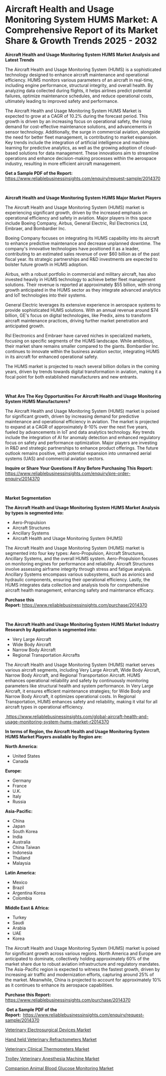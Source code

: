 <p><h1>Aircraft Health and Usage Monitoring System HUMS Market: A Comprehensive Report of its Market Share & Growth Trends 2025 - 2032</h1></p><p><strong>Aircraft Health and Usage Monitoring System HUMS Market Analysis and Latest Trends</strong></p>
<p><p>The Aircraft Health and Usage Monitoring System (HUMS) is a sophisticated technology designed to enhance aircraft maintenance and operational efficiency. HUMS monitors various parameters of an aircraft in real-time, including engine performance, structural integrity, and overall health. By analyzing data collected during flights, it helps airlines predict potential failures, optimize maintenance schedules, and reduce operational costs, ultimately leading to improved safety and performance.</p><p>The Aircraft Health and Usage Monitoring System HUMS Market is expected to grow at a CAGR of 10.2% during the forecast period. This growth is driven by an increasing focus on operational safety, the rising demand for cost-effective maintenance solutions, and advancements in sensor technology. Additionally, the surge in commercial aviation, alongside the need for better fleet management, is contributing to market expansion. Key trends include the integration of artificial intelligence and machine learning for predictive analytics, as well as the growing adoption of cloud-based solutions for data management. These innovations aim to streamline operations and enhance decision-making processes within the aerospace industry, resulting in more efficient aircraft management.</p></p>
<p><strong>Get a Sample PDF of the Report:&nbsp;</strong> <a href="https://www.reliablebusinessinsights.com/enquiry/request-sample/2014370?utm_campaign=62&utm_medium=2&utm_source=Github&utm_content=ia&utm_term=29032025&utm_id=aircraft-health-and-usage-monitoring-system-hums">https://www.reliablebusinessinsights.com/enquiry/request-sample/2014370</a></p>
<p>&nbsp;</p>
<p><strong>Aircraft Health and Usage Monitoring System HUMS Major Market Players</strong></p>
<p><p>The Aircraft Health and Usage Monitoring System (HUMS) market is experiencing significant growth, driven by the increased emphasis on operational efficiency and safety in aviation. Major players in this space include Boeing Company, Airbus, General Electric, Rsl Electronics Ltd, Embraer, and Bombardier Inc.</p><p>Boeing Company focuses on integrating its HUMS capability into its aircraft to enhance predictive maintenance and decrease unplanned downtime. The company's innovative technologies have positioned it as a leader, contributing to an estimated sales revenue of over $60 billion as of the past fiscal year. Its strategic partnerships and R&D investments are expected to bolster future growth in HUMS adoption.</p><p>Airbus, with a robust portfolio in commercial and military aircraft, has also invested heavily in HUMS technology to achieve better fleet management solutions. Their revenue is reported at approximately $55 billion, with strong growth anticipated in the HUMS sector as they integrate advanced analytics and IoT technologies into their systems.</p><p>General Electric leverages its extensive experience in aerospace systems to provide sophisticated HUMS solutions. With an annual revenue around $74 billion, GE's focus on digital technologies, like Predix, aims to transform aircraft maintenance practices, driving further market penetration and anticipated growth.</p><p>Rsl Electronics and Embraer have carved niches in specialized markets, focusing on specific segments of the HUMS landscape. While ambitious, their market share remains smaller compared to the giants. Bombardier Inc. continues to innovate within the business aviation sector, integrating HUMS in its aircraft for enhanced operational safety.</p><p>The HUMS market is projected to reach several billion dollars in the coming years, driven by trends towards digital transformation in aviation, making it a focal point for both established manufacturers and new entrants.</p></p>
<p>&nbsp;</p>
<p><strong>What Are The Key Opportunities For Aircraft Health and Usage Monitoring System HUMS Manufacturers?</strong></p>
<p><p>The Aircraft Health and Usage Monitoring System (HUMS) market is poised for significant growth, driven by increasing demand for predictive maintenance and operational efficiency in aviation. The market is projected to expand at a CAGR of approximately 8-10% over the next five years, fueled by advancements in IoT and data analytics technology. Key trends include the integration of AI for anomaly detection and enhanced regulatory focus on safety and performance optimization. Major players are investing in R&D and strategic partnerships to enhance product offerings. The future outlook remains positive, with potential expansion into unmanned aerial systems (UAS) and commercial aviation sectors.</p></p>
<p><strong>Inquire or Share Your Questions If Any Before Purchasing This Report:</strong> <a href="https://www.reliablebusinessinsights.com/enquiry/pre-order-enquiry/2014370?utm_campaign=62&utm_medium=2&utm_source=Github&utm_content=ia&utm_term=29032025&utm_id=aircraft-health-and-usage-monitoring-system-hums">https://www.reliablebusinessinsights.com/enquiry/pre-order-enquiry/2014370</a></p>
<p>&nbsp;</p>
<p><strong>Market Segmentation</strong></p>
<p><strong>The Aircraft Health and Usage Monitoring System HUMS Market Analysis by types is segmented into:</strong></p>
<p><ul><li>Aero-Propulsion</li><li>Aircraft Structures</li><li>Ancillary Systems</li><li>Aircraft Health and Usage Monitoring System (HUMS)</li></ul></p>
<p><p>The Aircraft Health and Usage Monitoring System (HUMS) market is segmented into four key types: Aero-Propulsion, Aircraft Structures, Ancillary Systems, and the overall HUMS system. Aero-Propulsion focuses on monitoring engines for performance and reliability. Aircraft Structures involve assessing airframe integrity through stress and fatigue analysis. Ancillary Systems encompass various subsystems, such as avionics and hydraulic components, ensuring their operational efficiency. Lastly, the HUMS integrates data collection and analysis tools for comprehensive aircraft health management, enhancing safety and maintenance efficacy.</p></p>
<p><strong>Purchase this Report:&nbsp;</strong><a href="https://www.reliablebusinessinsights.com/purchase/2014370?utm_campaign=62&utm_medium=2&utm_source=Github&utm_content=ia&utm_term=29032025&utm_id=aircraft-health-and-usage-monitoring-system-hums">https://www.reliablebusinessinsights.com/purchase/2014370</a></p>
<p>&nbsp;</p>
<p><strong>The Aircraft Health and Usage Monitoring System HUMS Market Industry Research by Application is segmented into:</strong></p>
<p><ul><li>Very Large Aircraft</li><li>Wide Body Aircraft</li><li>Narrow Body Aircraft</li><li>Regional Transportation Aircrafts</li></ul></p>
<p><p>The Aircraft Health and Usage Monitoring System (HUMS) market serves various aircraft segments, including Very Large Aircraft, Wide Body Aircraft, Narrow Body Aircraft, and Regional Transportation Aircraft. HUMS enhances operational reliability and safety by continuously monitoring parameters like structural health and system performance. In Very Large Aircraft, it ensures efficient maintenance strategies; for Wide Body and Narrow Body Aircraft, it optimizes operational costs. In Regional Transportation, HUMS enhances safety and reliability, making it vital for all aircraft types in operational efficiency.</p></p>
<p><a href="https://www.reliablebusinessinsights.com/global-aircraft-health-and-usage-monitoring-system-hums-market-r2014370?utm_campaign=62&utm_medium=2&utm_source=Github&utm_content=ia&utm_term=29032025&utm_id=aircraft-health-and-usage-monitoring-system-hums">&nbsp;https://www.reliablebusinessinsights.com/global-aircraft-health-and-usage-monitoring-system-hums-market-r2014370</a></p>
<p><strong>In terms of Region, the Aircraft Health and Usage Monitoring System HUMS Market Players available by Region are:</strong></p>
<p>
    <p> <strong> North America: </strong>
        <ul>
            <li>United States</li>
            <li>Canada</li>
        </ul>
        </p> 
    <p> <strong> Europe: </strong>
        <ul>
            <li>Germany</li>
            <li>France</li>
            <li>U.K.</li>
            <li>Italy</li>
            <li>Russia</li>
        </ul>
        </p> 
    <p> <strong> Asia-Pacific: </strong>
        <ul>
            <li>China</li>
            <li>Japan</li>
            <li>South Korea</li>
            <li>India</li>
            <li>Australia</li>
            <li>China Taiwan</li>
            <li>Indonesia</li>
            <li>Thailand</li>
            <li>Malaysia</li>
        </ul>
        </p> 
    <p> <strong> Latin America: </strong>
        <ul>
            <li>Mexico</li>
            <li>Brazil</li>
            <li>Argentina Korea</li>
            <li>Colombia</li>
        </ul>
        </p> 
    <p> <strong> Middle East & Africa: </strong>
        <ul>
            <li>Turkey</li>
            <li>Saudi</li>
            <li>Arabia</li>
            <li>UAE</li>
            <li>Korea</li>
        </ul>
    </p>
    </p>
<p><p>The Aircraft Health and Usage Monitoring System (HUMS) market is poised for significant growth across various regions. North America and Europe are anticipated to dominate, collectively holding approximately 60% of the market share due to robust aviation infrastructure and regulatory mandates. The Asia-Pacific region is expected to witness the fastest growth, driven by increasing air traffic and modernization efforts, capturing around 25% of the market. Meanwhile, China is projected to account for approximately 10% as it continues to enhance its aerospace capabilities.</p></p>
<p><strong>Purchase this Report: </strong><a href="https://www.reliablebusinessinsights.com/purchase/2014370?utm_campaign=62&utm_medium=2&utm_source=Github&utm_content=ia&utm_term=29032025&utm_id=aircraft-health-and-usage-monitoring-system-hums">https://www.reliablebusinessinsights.com/purchase/2014370</a></p>
<p>&nbsp;<strong>Get a Sample PDF of the Report:&nbsp;&nbsp;</strong><a href="https://www.reliablebusinessinsights.com/enquiry/request-sample/2014370?utm_campaign=62&utm_medium=2&utm_source=Github&utm_content=ia&utm_term=29032025&utm_id=aircraft-health-and-usage-monitoring-system-hums">https://www.reliablebusinessinsights.com/enquiry/request-sample/2014370</a></p>
<p><strong></strong></p>
<p><p><a href="https://github.com/kumadenthela/Market-Research-Report-List-1/blob/main/veterinary-electrosurgical-devices-market.md?utm_campaign=62&utm_medium=2&utm_source=Github&utm_content=ia&utm_term=29032025&utm_id=aircraft-health-and-usage-monitoring-system-hums">Veterinary Electrosurgical Devices Market</a></p><p><a href="https://github.com/vaeilabin/Market-Research-Report-List-1/blob/main/hand-held-veterinary-refractometers-market.md?utm_campaign=62&utm_medium=2&utm_source=Github&utm_content=ia&utm_term=29032025&utm_id=aircraft-health-and-usage-monitoring-system-hums">Hand held Veterinary Refractometers Market</a></p><p><a href="https://github.com/bilkbitsch/Market-Research-Report-List-1/blob/main/veterinary-clinical-thermometers-market.md?utm_campaign=62&utm_medium=2&utm_source=Github&utm_content=ia&utm_term=29032025&utm_id=aircraft-health-and-usage-monitoring-system-hums">Veterinary Clinical Thermometers Market</a></p><p><a href="https://github.com/alekitanis/Market-Research-Report-List-1/blob/main/trolley-veterinary-anesthesia-machine-market.md?utm_campaign=62&utm_medium=2&utm_source=Github&utm_content=ia&utm_term=29032025&utm_id=aircraft-health-and-usage-monitoring-system-hums">Trolley Veterinary Anesthesia Machine Market</a></p><p><a href="https://github.com/hirtzhulstsq/Market-Research-Report-List-1/blob/main/companion-animal-blood-glucose-monitoring-market.md?utm_campaign=62&utm_medium=2&utm_source=Github&utm_content=ia&utm_term=29032025&utm_id=aircraft-health-and-usage-monitoring-system-hums">Companion Animal Blood Glucose Monitoring Market</a></p></p>
